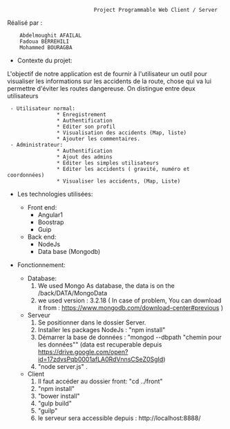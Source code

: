                                 Project Programmable Web Client / Server


Réalisé par :

        Abdelmoughit AFAILAL
        Fadoua BERREHILI
        Mohammed BOURAGBA
        
- Contexte du projet:

L'objectif de notre application est de fournir à l'utilisateur un outil pour visualiser les informations 
sur les accidents de la route, chose qui va lui permettre d'éviter les routes dangereuse.
	On distingue entre deux utilisateurs
  
	 - Utilisateur normal:
                    * Enregistrement
                    * Authentification
                    * Editer son profil
                    * Visualisation des accidents (Map, liste)
                    * Ajouter les commentaires.
	 - Administrateur:
                    * Authentification
                    * Ajout des admins
                    * Editer les simples utilisateurs
                    * Editer les accidents ( gravité, numéro et coordonnées)
                    * Visualiser les accidents, (Map, Liste)

- Les technologies utilisées:

     - Front end:
          * Angular1
          * Boostrap 
          * Guip
     - Back end:
          * NodeJs
          * Data base (Mongodb) 

- Fonctionnement:
     - Database: 
         1) We used Mongo As database, the data is on the /back/DATA/MongoData
         2) we used version : 3.2.18 ( In case of problem, You can download it from : https://www.mongodb.com/download-center#previous )
    - Serveur 
         1) Se positionner dans le dossier Server.
         2) Installer les packages NodeJs : "npm install"
         3) Démarrer la base de données : "mongod --dbpath "chemin pour les données"" (data est recuperable depuis https://drive.google.com/open?id=17zdvsPqb0001afLA0RdVnnsCSeZ0SgId)
         4) "node server.js" .
     - Client
         1) Il faut accéder au dossier front: "cd ../front"
         2) "npm install"
         3) "bower install"
         4) "gulp build"
         5) "guilp"
         6) le serveur sera accessible depuis : http://localhost:8888/
         
